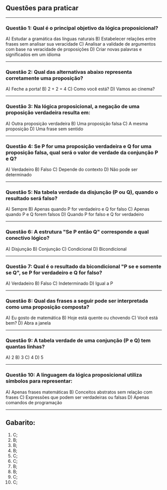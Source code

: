 ## Questões para praticar

---

### Questão 1: Qual é o principal objetivo da lógica proposicional?

A) Estudar a gramática das línguas naturais
B) Estabelecer relações entre frases sem analisar sua veracidade
C) Analisar a validade de argumentos com base na veracidade de proposições
D) Criar novas palavras e significados em um idioma

---

### Questão 2: Qual das alternativas abaixo representa corretamente uma proposição?

A) Feche a porta!
B) 2 + 2 = 4
C) Como você está?
D) Vamos ao cinema?

---

### Questão 3: Na lógica proposicional, a negação de uma proposição verdadeira resulta em:

A) Outra proposição verdadeira
B) Uma proposição falsa
C) A mesma proposição
D) Uma frase sem sentido

---

### Questão 4: Se P for uma proposição verdadeira e Q for uma proposição falsa, qual será o valor de verdade da conjunção P e Q?

A) Verdadeiro
B) Falso
C) Depende do contexto
D) Não pode ser determinado

---

### Questão 5: Na tabela verdade da disjunção (P ou Q), quando o resultado será falso?

A) Sempre
B) Apenas quando P for verdadeiro e Q for falso
C) Apenas quando P e Q forem falsos
D) Quando P for falso e Q for verdadeiro

---

### Questão 6: A estrutura "Se P então Q" corresponde a qual conectivo lógico?

A) Disjunção
B) Conjunção
C) Condicional
D) Bicondicional

---

### Questão 7: Qual é o resultado da bicondicional "P se e somente se Q", se P for verdadeiro e Q for falso?

A) Verdadeiro
B) Falso
C) Indeterminado
D) Igual a P

---

### Questão 8: Qual das frases a seguir pode ser interpretada como uma proposição composta?

A) Eu gosto de matemática
B) Hoje está quente ou chovendo
C) Você está bem?
D) Abra a janela

---

### Questão 9: A tabela verdade de uma conjunção (P e Q) tem quantas linhas?

A) 2
B) 3
C) 4
D) 5

---

### Questão 10: A linguagem da lógica proposicional utiliza símbolos para representar:

A) Apenas frases matemáticas
B) Conceitos abstratos sem relação com frases
C) Expressões que podem ser verdadeiras ou falsas
D) Apenas comandos de programação

---


## Gabarito:

1) C;
2) B;
3) B;
4) B;
5) C;
6) C;
7) B;
8) B;
9) C;
10) C;
